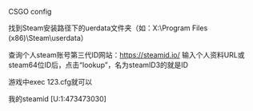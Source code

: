 CSGO config



找到Steam安装路径下的uerdata文件夹（如：X:\Program Files (x86)\Steam\userdata）

查询个人steam账号第三代ID网站：https://steamid.io/  输入个人资料URL或steam64位ID后，点击“lookup”，名为steamID3的就是ID


游戏中exec 123.cfg就可以

我的steamid  [U:1:473473030]

